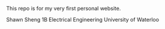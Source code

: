 This repo is for my very first personal website.

Shawn Sheng
1B Electrical Engineering
University of Waterloo
